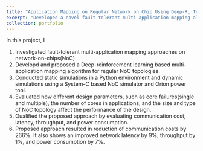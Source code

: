 ```yaml
---
title: "Application Mapping on Regular Network on Chip Using Deep-RL Techniques"
excerpt: "Developed a novel fault-tolerant multi-application mapping algorithm called ”FANC.” This approach is based on Deep-Reinforcement Learning (RL) and Graph Neural Networks (GNN). <br/><img src='/images/fanc.png'>"
collection: portfolio
---
```


In this project, I

1. Investigated fault-tolerant multi-application mapping approaches on network-on-chips(NoC).
2. Developd and proposed a Deep-reinforcement learning based multi-application mapping algorithm for regular NoC topologies.
3. Conducted static simulations in a Python environment and dynamic simulations using a System-C based NoC simulator and Orion power tool.
4. Evaluated how different design parameters, such as core failures(single and multiple), the number of cores in applications, and the size and type of NoC topology affect the performance of the design.
5. Qualified the proposed approach by evaluating communication cost, latency, throughput, and power consumption.
6. Proposed approach resulted in reduction of communication costs by 266%. It also shows an improved network latency by 9%, throughput by 1%, and power consumption by 7%.
